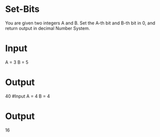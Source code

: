 # Set-Bits
You are given two integers A and B.
Set the A-th bit and B-th bit in 0, and return output in decimal Number System.

# Input
A = 3
B = 5

# Output
40
#Input
A = 4
B = 4

# Output
16
